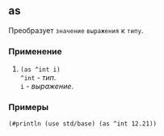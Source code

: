 ## as
Преобразует `значение` `выражения` к `типу`.

### Применение

1. `(as ^int i)`<br>
`^int` - _тип_.<br>
`i` - _выражение_.

### Примеры

```pihta
(#println (use std/base) (as ^int 12.21))
```